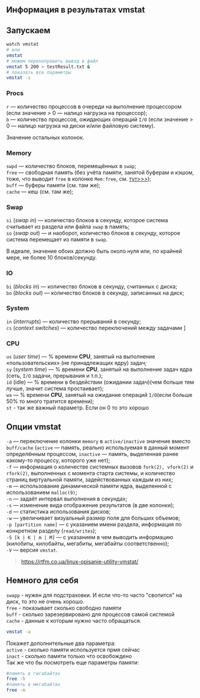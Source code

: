 
## Информация в результатах vmstat

## Запускаем  
```sh
watch vmstat
# или
vmstat
# можем перенаправить вывод в файл
vmstat 5 200 > testResult.txt &
# показать все параметры 
vmstat -s
```

### Procs

`r`  — количество процессов в очереди на выполнение процессором (если значение > 0 — налицо нагрузка на процессор);  
`b`  — количество процессов, ожидающих операций  `I/O`  (если значение > 0 — налицо нагрузка на диски и/или файловую систему).  

Значение остальных колонок.

### Memory

`swpd`  — количество блоков, перемещённых в  `swap`;  
`free`  — свободная память (без учёта памяти, занятой буферам и кэшом, тоже, что выводит  `free`  в колонке  `Mem:free`, см.  [тут>>>](http://rtfm.co.ua/linux-utilita-free-i-ochistka-kesha-pamyati/ "Linux: утилита free и очистка кеша памяти"));  
`buff`  — буферы памяти (см. там же);  
`cache`  — кеш (см. там же);

### Swap

`si`  (_swap in_) — количество блоков в секунду, которое система считывает из раздела или файла  `swap`  в память;  
`so`  (_swap out_) — и наоборот, количество блоков в секунду, которое система перемещает из памяти в  `swap`.

В идеале, значение обоих должно быть около нуля или, по крайней мере, не более 10 блоков/секунду.

### IO

`bi`  (_blocks in_) — количество блоков в секунду, считанных с диска;  
`bo`  (_blocks out_) — количество блоков в секунду, записанных на диск;

### System

`in`  (_interrupts_) — количество прерываний в секунду;  
`cs`  (_context switches_) — количество переключений между задачами ]

### CPU

`us`  (_user time_) — % времени  **CPU**, занятый на выполнение «пользовательских» (не принадлежащих ядру) задач;  
`sy`  (_system time_) — % времени  **CPU**, занятый на выполнение задач ядра (сеть,  `I/O`  задачи, прерывания и т.п.);  
`id`  (idle) — % времени в бездействии (ожидании задач)(чем больше тем лучше, значит система простаивает);  
`wa`  — % времени  **CPU**, занятый на ожидание операций  `I/O`(если больше 50% то много тратится времени);  
`st` - так же важный параметр. Если он 0 то это хорошо

## Опции vmstat

`-a`  — переключение колонки  `memory`  в  `active/inactive`  значение вместо  `buff/cache`  (`active`  — память, реально используемая в данный момент определённым процессом,  `inactive`  — память, выделенная ранее какому-то процессу, которого уже нет);  
`-f`  — информация о количестве системных вызовов  `fork(2), vfork(2)`  и  `rfork(2)`, выполненных с момента старта системы, и количество страниц виртуальной памяти, задействованных каждым из них;  
`-m`  — использование динамической памяти ядра, выделенной с использованием  `malloc(9)`;  
`-n`  — задаёт интервал выполнения в секундах;  
`-s`  — изменение вида отображение результатов (в две колонки);  
`-d`  — статистика использования дисков;  
`-w`  — увеличивает визуальный размер поля для больших объемов;  
`-p [partition name]`  — с указанием имени раздела, информация по конкретном разделу (`read/writes`);  
`-S [k | K | m | M]`  — с указанием в чем выводить информацию (килобиты, килобайты, мегабиты, мегабайты соответственно);  
`-V`  — версия  `vmstat`.

> https://rtfm.co.ua/linux-opisanie-utility-vmstat/


## Немного для себя  
`swapp` - нужен для подстраховки. И если что-то часто "свопится" на диск, то это не очень хорошо.  
`free` - показывает сколько свободно памяти  
`buff` - сколько зарезервировано для процессов самой системой  
`cache` - данные к которым нужно часто обращаться.  

```sh
vmstat -a 
```
Покажет дополнительные два параметра:  
`active` - сколько памяти используется прмя сейчас  
`inact` - сколько памяти только что освобождено  
Так же что бы посмотреть еще параметры памяти:  
```sh
#память в гигабайтах
free -h 
#память в мегабайтах
free -m 
```